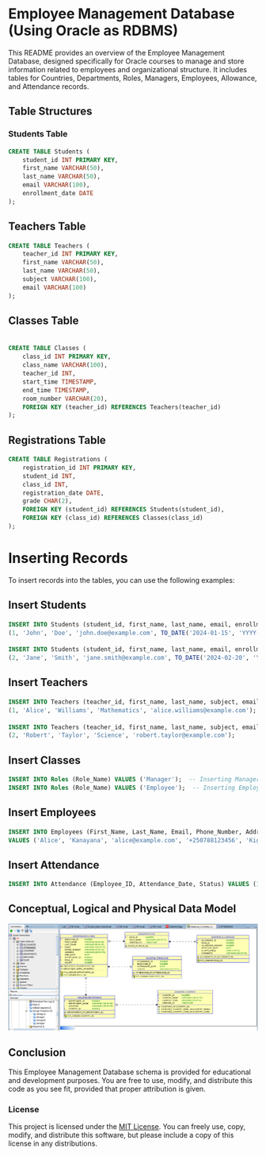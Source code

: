 # Employee Management Database (Using Oracle as RDBMS)

This README provides an overview of the Employee Management Database, designed specifically for Oracle courses to manage and store information related to employees and organizational structure. It includes tables for Countries, Departments, Roles, Managers, Employees, Allowance, and Attendance records.

## Table Structures

### Students Table

```sql
CREATE TABLE Students (
    student_id INT PRIMARY KEY,                 
    first_name VARCHAR(50),                     
    last_name VARCHAR(50),                      
    email VARCHAR(100),                         
    enrollment_date DATE                        
);
```

## Teachers Table

```sql
CREATE TABLE Teachers (
    teacher_id INT PRIMARY KEY,                  
    first_name VARCHAR(50),                     
    last_name VARCHAR(50),                      
    subject VARCHAR(100),                       
    email VARCHAR(100)                         
);
```

## Classes Table

```sql

CREATE TABLE Classes (
    class_id INT PRIMARY KEY,                   
    class_name VARCHAR(100),                    
    teacher_id INT,                            
    start_time TIMESTAMP,                       
    end_time TIMESTAMP,                         
    room_number VARCHAR(20),                    
    FOREIGN KEY (teacher_id) REFERENCES Teachers(teacher_id) 
);
```

## Registrations Table

```sql
CREATE TABLE Registrations (
    registration_id INT PRIMARY KEY,            
    student_id INT,                             
    class_id INT,                               
    registration_date DATE,                     
    grade CHAR(2),                            
    FOREIGN KEY (student_id) REFERENCES Students(student_id), 
    FOREIGN KEY (class_id) REFERENCES Classes(class_id)       
);
```




# Inserting Records

To insert records into the tables, you can use the following examples:

## Insert Students

```sql
INSERT INTO Students (student_id, first_name, last_name, email, enrollment_date) VALUES 
(1, 'John', 'Doe', 'john.doe@example.com', TO_DATE('2024-01-15', 'YYYY-MM-DD'));

INSERT INTO Students (student_id, first_name, last_name, email, enrollment_date) VALUES 
(2, 'Jane', 'Smith', 'jane.smith@example.com', TO_DATE('2024-02-20', 'YYYY-MM-DD'));

```

## Insert Teachers

```sql 
INSERT INTO Teachers (teacher_id, first_name, last_name, subject, email) VALUES 
(1, 'Alice', 'Williams', 'Mathematics', 'alice.williams@example.com');

INSERT INTO Teachers (teacher_id, first_name, last_name, subject, email) VALUES 
(2, 'Robert', 'Taylor', 'Science', 'robert.taylor@example.com');
```
## Insert Classes

```sql
INSERT INTO Roles (Role_Name) VALUES ('Manager');  -- Inserting Manager role
INSERT INTO Roles (Role_Name) VALUES ('Employee');  -- Inserting Employee role

```

## Insert Employees

```sql
INSERT INTO Employees (First_Name, Last_Name, Email, Phone_Number, Address, Hire_Date, Department_ID, Role_ID, Salary)
VALUES ('Alice', 'Kanayana', 'alice@example.com', '+250788123456', 'Kigali, Rwanda', SYSDATE, 1, 1, 50000);  -- Inserting employee Alice
```

## Insert Attendance

```sql
INSERT INTO Attendance (Employee_ID, Attendance_Date, Status) VALUES (1, SYSDATE, 'Present');  -- Attendance record for employee Alice
```

## Conceptual, Logical and Physical Data Model

![alt text](image.png)

## Conclusion

This Employee Management Database schema is provided for educational and development purposes. You are free to use, modify, and distribute this code as you see fit, provided that proper attribution is given.

### License

This project is licensed under the [MIT License](https://opensource.org/licenses/MIT). You can freely use, copy, modify, and distribute this software, but please include a copy of this license in any distributions.
